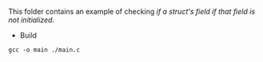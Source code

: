 This folder contains an example of checking *if a struct's field if that field is not initialized*.


- Build 


``` shell
gcc -o main ./main.c
```

